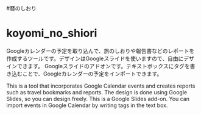 #暦のしおり
# koyomi_no_shiori
Googleカレンダーの予定を取り込んで、旅のしおりや報告書などのレポートを作成するツールです。デザインはGoogleスライドを使いますので、自由にデザインできます。
Googleスライドのアドオンです。テキストボックスにタグを書き込むことで、Googleカレンダーの予定をインポートできます。

This is a tool that incorporates Google Calendar events and creates reports such as travel bookmarks and reports. The design is done using Google Slides, so you can design freely.
This is a Google Slides add-on. You can import events in Google Calendar by writing tags in the text box.
